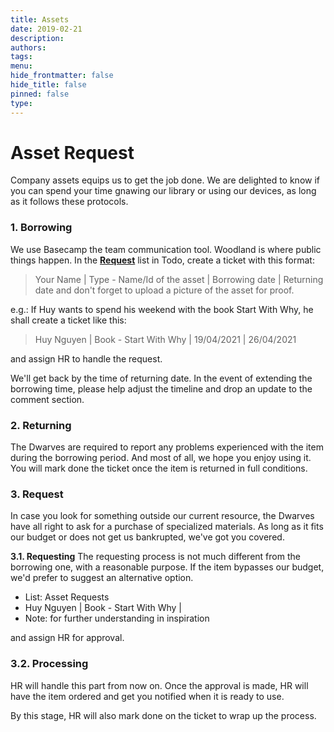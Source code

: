 ```yaml
---
title: Assets
date: 2019-02-21
description: 
authors: 
tags: 
menu: 
hide_frontmatter: false
hide_title: false
pinned: false
type:
---
```

# Asset Request
Company assets equips us to get the job done. We are delighted to know if you can spend your time gnawing our library or using our devices, as long as it follows these protocols. 

### 1. Borrowing
We use Basecamp the team communication tool. Woodland is where public things happen. In the **[Request](https://3.basecamp.com/4108948/buckets/9403032/todolists/1557155199)** list in Todo, create a ticket with this format:

> Your Name | Type - Name/Id of the asset | Borrowing date | Returning date 
and don't forget to upload a picture of the asset for proof. 

e.g.: If Huy wants to spend his weekend with the book Start With Why, he shall create a ticket like this:

> Huy Nguyen | Book - Start With Why | 19/04/2021 | 26/04/2021

and assign HR to handle the request. 

We'll get back by the time of returning date. In the event of extending the borrowing time, please help adjust the timeline and drop an update to the comment section.

### 2. Returning
The Dwarves are required to report any problems experienced with the item during the borrowing period. And most of all, we hope you enjoy using it. You will mark done the ticket once the item is returned in full conditions. 

### 3. Request
In case you look for something outside our current resource, the Dwarves have all right to ask for a purchase of specialized materials. As long as it fits our budget or does not get us bankrupted, we've got you covered. 

**3.1. Requesting**
The requesting process is not much different from the borrowing one, with a reasonable purpose. If the item bypasses our budget, we'd prefer to suggest an alternative option. 

- List: Asset Requests
- Huy Nguyen | Book - Start With Why |
- Note: for further understanding in inspiration 

and assign HR for approval. 

### 3.2. Processing
HR will handle this part from now on. Once the approval is made, HR will have the item ordered and get you notified when it is ready to use. 

By this stage, HR will also mark done on the ticket to wrap up the process. 